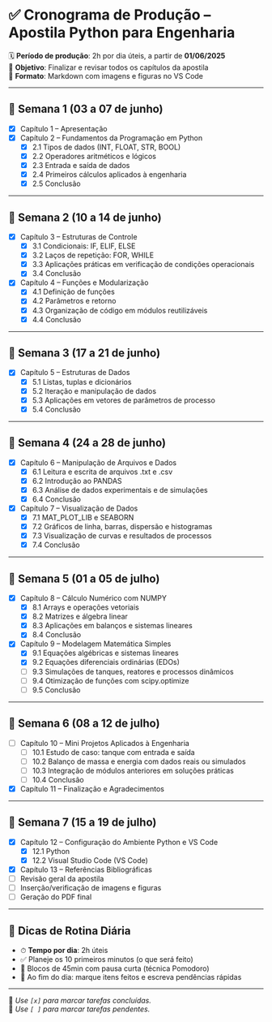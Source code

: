 # ✅ Cronograma de Produção – Apostila Python para Engenharia

🗓 **Período de produção**: 2h por dia úteis, a partir de **01/06/2025**  
🎯 **Objetivo**: Finalizar e revisar todos os capítulos da apostila  
📁 **Formato**: Markdown com imagens e figuras no VS Code

---

## 📅 Semana 1 (03 a 07 de junho)

- [X] Capítulo 1 – Apresentação
- [X] Capítulo 2 – Fundamentos da Programação em Python
  - [X] 2.1 Tipos de dados (INT, FLOAT, STR, BOOL)
  - [X] 2.2 Operadores aritméticos e lógicos
  - [X] 2.3 Entrada e saída de dados
  - [X] 2.4 Primeiros cálculos aplicados à engenharia
  - [X] 2.5 Conclusão

---

## 📅 Semana 2 (10 a 14 de junho)

- [X] Capítulo 3 – Estruturas de Controle
  - [X] 3.1 Condicionais: IF, ELIF, ELSE
  - [X] 3.2 Laços de repetição: FOR, WHILE
  - [X] 3.3 Aplicações práticas em verificação de condições operacionais
  - [X] 3.4 Conclusão

- [X] Capítulo 4 – Funções e Modularização
  - [X] 4.1 Definição de funções
  - [X] 4.2 Parâmetros e retorno
  - [X] 4.3 Organização de código em módulos reutilizáveis
  - [X] 4.4 Conclusão

---

## 📅 Semana 3 (17 a 21 de junho)

- [X] Capítulo 5 – Estruturas de Dados
  - [X] 5.1 Listas, tuplas e dicionários
  - [X] 5.2 Iteração e manipulação de dados
  - [X] 5.3 Aplicações em vetores de parâmetros de processo
  - [X] 5.4 Conclusão

---

## 📅 Semana 4 (24 a 28 de junho)

- [X] Capítulo 6 – Manipulação de Arquivos e Dados
  - [X] 6.1 Leitura e escrita de arquivos .txt e .csv
  - [X] 6.2 Introdução ao PANDAS
  - [X] 6.3 Análise de dados experimentais e de simulações
  - [X] 6.4 Conclusão

- [X] Capítulo 7 – Visualização de Dados
  - [X] 7.1 MAT_PLOT_LIB e SEABORN
  - [X] 7.2 Gráficos de linha, barras, dispersão e histogramas
  - [X] 7.3 Visualização de curvas e resultados de processos
  - [X] 7.4 Conclusão

---

## 📅 Semana 5 (01 a 05 de julho)

- [X] Capítulo 8 – Cálculo Numérico com NUMPY
  - [X] 8.1 Arrays e operações vetoriais
  - [X] 8.2 Matrizes e álgebra linear
  - [X] 8.3 Aplicações em balanços e sistemas lineares
  - [X] 8.4 Conclusão

- [X] Capítulo 9 – Modelagem Matemática Simples
  - [X] 9.1 Equações algébricas e sistemas lineares
  - [X] 9.2 Equações diferenciais ordinárias (EDOs)
  - [ ] 9.3 Simulações de tanques, reatores e processos dinâmicos
  - [ ] 9.4 Otimização de funções com scipy.optimize
  - [ ] 9.5 Conclusão

---

## 📅 Semana 6 (08 a 12 de julho)

- [ ] Capítulo 10 – Mini Projetos Aplicados à Engenharia
  - [ ] 10.1 Estudo de caso: tanque com entrada e saída
  - [ ] 10.2 Balanço de massa e energia com dados reais ou simulados
  - [ ] 10.3 Integração de módulos anteriores em soluções práticas
  - [ ] 10.4 Conclusão

- [X] Capítulo 11 – Finalização e Agradecimentos

---

## 📅 Semana 7 (15 a 19 de julho)

- [X] Capítulo 12 – Configuração do Ambiente Python e VS Code
  - [X] 12.1 Python
  - [X] 12.2 Visual Studio Code (VS Code)
- [X] Capítulo 13 – Referências Bibliográficas
- [ ] Revisão geral da apostila
- [ ] Inserção/verificação de imagens e figuras
- [ ] Geração do PDF final

---

## 🧾 Dicas de Rotina Diária

- ⏱ **Tempo por dia**: 2h úteis
- ✅ Planeje os 10 primeiros minutos (o que será feito)
- 🧩 Blocos de 45min com pausa curta (técnica Pomodoro)
- 📌 Ao fim do dia: marque itens feitos e escreva pendências rápidas

---

📌 *Use `[x]` para marcar tarefas concluídas.*  
📌 *Use `[ ]` para marcar tarefas pendentes.*